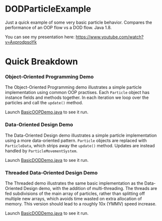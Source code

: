# DODParticleExample

Just a quick example of some very basic particle behavior. Compares the performance of an OOP flow vs a DOD flow. Java 1.8.

You can see my presentation here: https://www.youtube.com/watch?v=AxprodpsoYk

# Quick Breakdown
### Object-Oriented Programming Demo

The Object-Oriented Programming demo illustrates a simple particle implementation using common OOP practises. Each `Particle` object has instance fields and methods together. In each iteration we loop over the particles and call the `update()` method.

Launch [BasicOOPDemo.java](src/com/company/BasicOOP/BasicOOPDemo.java) to see it run.

### Data-Oriented Design Demo

The Data-Oriented Design demo illustrates a simple particle implementation using a more data-oriented pattern. `Particle` objects are replaced with `ParticleData`, which strips away the `update()` method. Updates are instead handled by `ParticleMovementSystem`.

Launch [BasicDODDemo.java](src/com/company/BasicDOD/BasicDODDemo.java) to see it run.

### Threaded Data-Oriented Design Demo

The Threaded demo illustrates the same basic implementation as the Data-Oriented Design demo, with the addition of multi-threading. The threads are fed subdivisions of the main array of particles, rather than splitting off multiple new arrays, which avoids time wasted on extra allocation of memory. This version should lead to a roughly 10x (YMMV) speed increase. 

Launch [BasicDODDemo.java](src/com/company/BasicDOD/ThreadedDOD/ThreadedDODDemo.java) to see it run.